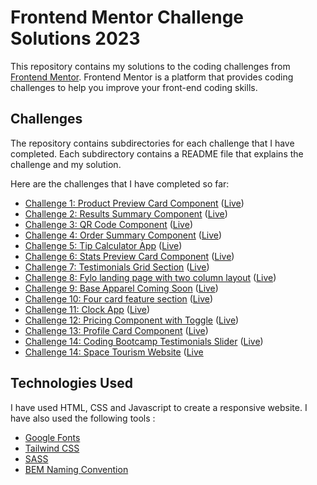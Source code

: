 # Frontend Mentor Challenge Solutions 2023

This repository contains my solutions to the coding challenges from [Frontend Mentor](https://www.frontendmentor.io/). Frontend Mentor is a platform that provides coding challenges to help you improve your front-end coding skills.

## Challenges

The repository contains subdirectories for each challenge that I have completed. Each subdirectory contains a README file that explains the challenge and my solution.

Here are the challenges that I have completed so far:

- [Challenge 1: Product Preview Card Component](./product-preview-card-component/) ([Live](https://product-card-sreeh.netlify.app/))
- [Challenge 2: Results Summary Component](./results-summary-component/) ([Live](https://results-summary-sreeh.netlify.app/))
- [Challenge 3: QR Code Component](./qr-code-component/) ([Live](https://qr-code-sreeh.netlify.app/))
- [Challenge 4: Order Summary Component](./order-summary-component/) ([Live](https://order-summary-sreeh.netlify.app/))
- [Challenge 5: Tip Calculator App](./tip-calculator-app/) ([Live](https://tip-calculator-sreeh.netlify.app/))
- [Challenge 6: Stats Preview Card Component](./stats-preview-card-component/) ([Live](https://stats-preview-sreeh.netlify.app/))
- [Challenge 7: Testimonials Grid Section](./testimonials-grid-section/) ([Live](https://testimonials-grid-sreeh.netlify.app/))
- [Challenge 8: Fylo landing page with two column layout](./fylo-landing-page-with-two-column-layout/) ([Live](https://fylo-landing-sreeh.netlify.app/))
- [Challenge 9: Base Apparel Coming Soon](./base-apparel-coming-soon) ([Live](https://base-apparel-sreeh.netlify.app/))
- [Challenge 10: Four card feature section](./four-card-feature-section) ([Live](https://four-card-sreeh.netlify.app/))
- [Challenge 11: Clock App](./clock-app) ([Live](https://clock-app-sreeh.netlify.app/))
- [Challenge 12: Pricing Component with Toggle](./pricing-component-with-toggle) ([Live](https://pricing-component-sreeh.netlify.app/))
- [Challenge 13: Profile Card Component](./profile-card-component) ([Live](https://profile-card-sreeh.netlify.app/))
- [Challenge 14: Coding Bootcamp Testimonials Slider](./coding-bootcamp-testimonials-slider) ([Live](https://coding-bootcamp-sreeh.netlify.app/))
- [Challenge 14: Space Tourism Website](./space-tourism-website) ([Live](https://sapce-tourism-sreeh.netlify.app/)

## Technologies Used

I have used HTML, CSS and Javascript to create a responsive website. I have also used the following tools :

- [Google Fonts](https://fonts.google.com/)
- [Tailwind CSS](https://tailwindcss.com/)
- [SASS](https://sass-lang.com/)
- [BEM Naming Convention](https://en.bem.info/methodology/naming-convention/)
